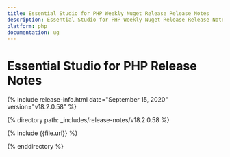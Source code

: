 ```yaml
---
title: Essential Studio for PHP Weekly Nuget Release Release Notes  
description: Essential Studio for PHP Weekly Nuget Release Release Notes  
platform: php
documentation: ug
---
```


# Essential Studio for PHP  Release Notes  

{% include release-info.html date="September 15, 2020"  version="v18.2.0.58" %} 


{% directory path: _includes/release-notes/v18.2.0.58 %}

{% include {{file.url}} %}

{% enddirectory %}